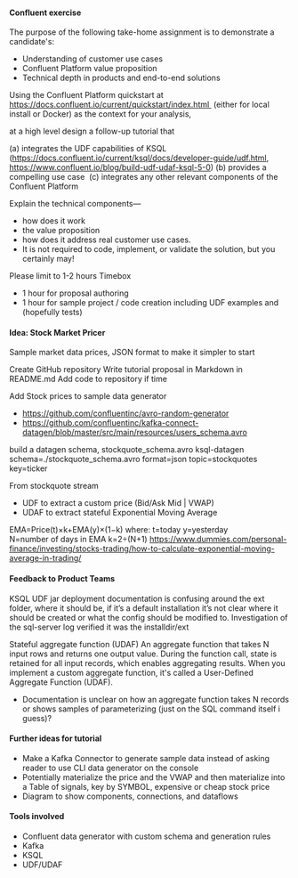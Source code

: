 #### Confluent exercise

The purpose of the following take-home assignment is to demonstrate a candidate's:
* Understanding of customer use cases
* Confluent Platform value proposition
* Technical depth in products and end-to-end solutions

Using the Confluent Platform quickstart at https://docs.confluent.io/current/quickstart/index.html  (either for local install or Docker) as the context for your analysis, 

at a high level design a follow-up tutorial that

(a) integrates the UDF capabilities of KSQL (https://docs.confluent.io/current/ksql/docs/developer-guide/udf.html, https://www.confluent.io/blog/build-udf-udaf-ksql-5-0)
(b) provides a compelling use case 
(c) integrates any other relevant components of the Confluent Platform

Explain the technical components—
* how does it work
* the value proposition
* how does it address real customer use cases.
* It is not required to code, implement, or validate the solution, but you certainly may!

Please limit to 1-2 hours
Timebox
* 1 hour for proposal authoring
* 1 hour for sample project / code creation including UDF examples and (hopefully tests)

#### Idea: Stock Market Pricer
Sample market data prices, JSON format to make it simpler to start

Create GitHub repository
Write tutorial proposal in Markdown in README.md
Add code to repository if time

Add Stock prices to sample data generator
* https://github.com/confluentinc/avro-random-generator
* https://github.com/confluentinc/kafka-connect-datagen/blob/master/src/main/resources/users_schema.avro

build a datagen schema, stockquote_schema.avro
ksql-datagen schema=./stockquote_schema.avro format=json topic=stockquotes key=ticker

From stockquote stream
* UDF  to extract a custom price (Bid/Ask Mid | VWAP)
* UDAF to extract stateful Exponential Moving Average

EMA=Price(t)×k+EMA(y)×(1−k)
where:
t=today
y=yesterday
N=number of days in EMA
k=2÷(N+1) 
https://www.dummies.com/personal-finance/investing/stocks-trading/how-to-calculate-exponential-moving-average-in-trading/

#### Feedback to Product Teams
KSQL UDF jar deployment documentation is confusing around the ext folder, where it should be, if it’s a default installation it’s not clear where it should be created or what the config should be modified to.  Investigation of the sql-server log verified it was the installdir/ext

Stateful aggregate function (UDAF)
An aggregate function that takes N input rows and returns one output value. During the function call, state is retained for all input records, which enables aggregating results. When you implement a custom aggregate function, it's called a User-Defined Aggregate Function (UDAF). 
* Documentation is unclear on how an aggregate function takes N records or shows samples of parameterizing (just on the SQL command itself i guess)?

#### Further ideas for tutorial
* Make a Kafka Connector to generate sample data instead of asking reader to use CLI data generator on the console
* Potentially materialize the price and the VWAP and then materialize into a Table of signals, key by SYMBOL, expensive or cheap stock price
* Diagram to show components, connections, and dataflows


#### Tools involved 
* Confluent data generator with custom schema and generation rules
* Kafka
* KSQL
* UDF/UDAF

